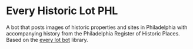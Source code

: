 # Every Historic Lot PHL

A bot that posts images of historic properties and sites in Philadelphia with accompanying history from the Philadelphia Register of Historic Places. Based on the [every lot bot](https://github.com/fitnr/everylotbot) library.


